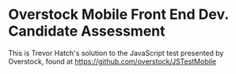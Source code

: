 # Overstock Mobile Front End Dev. Candidate Assessment

This is Trevor Hatch's solution to the JavaScript test presented by Overstock, found at <https://github.com/overstock/JSTestMobile>
